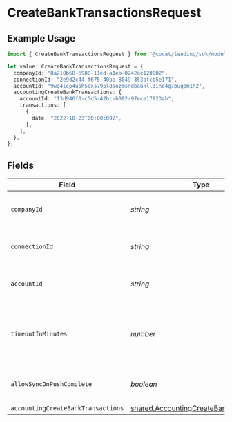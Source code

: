 # CreateBankTransactionsRequest

## Example Usage

```typescript
import { CreateBankTransactionsRequest } from "@codat/lending/sdk/models/operations";

let value: CreateBankTransactionsRequest = {
  companyId: "8a210b68-6988-11ed-a1eb-0242ac120002",
  connectionId: "2e9d2c44-f675-40ba-8049-353bfcb5e171",
  accountId: "9wg4lep4ush5cxs79pl8sozmsndbaukll3ind4g7buqbm1h2",
  accountingCreateBankTransactions: {
    accountId: "13d946f0-c5d5-42bc-b092-97ece17923ab",
    transactions: [
      {
        date: "2022-10-23T00:00:00Z",
      },
    ],
  },
};
```

## Fields

| Field                                                                                                     | Type                                                                                                      | Required                                                                                                  | Description                                                                                               | Example                                                                                                   |
| --------------------------------------------------------------------------------------------------------- | --------------------------------------------------------------------------------------------------------- | --------------------------------------------------------------------------------------------------------- | --------------------------------------------------------------------------------------------------------- | --------------------------------------------------------------------------------------------------------- |
| `companyId`                                                                                               | *string*                                                                                                  | :heavy_check_mark:                                                                                        | Unique identifier for a company.                                                                          | 8a210b68-6988-11ed-a1eb-0242ac120002                                                                      |
| `connectionId`                                                                                            | *string*                                                                                                  | :heavy_check_mark:                                                                                        | Unique identifier for a connection.                                                                       | 2e9d2c44-f675-40ba-8049-353bfcb5e171                                                                      |
| `accountId`                                                                                               | *string*                                                                                                  | :heavy_check_mark:                                                                                        | Unique identifier for an account.                                                                         | 13d946f0-c5d5-42bc-b092-97ece17923ab                                                                      |
| `timeoutInMinutes`                                                                                        | *number*                                                                                                  | :heavy_minus_sign:                                                                                        | Time limit for the push operation to complete before it is timed out.                                     |                                                                                                           |
| `allowSyncOnPushComplete`                                                                                 | *boolean*                                                                                                 | :heavy_minus_sign:                                                                                        | Allow a sync upon push completion.                                                                        |                                                                                                           |
| `accountingCreateBankTransactions`                                                                        | [shared.AccountingCreateBankTransactions](../../../sdk/models/shared/accountingcreatebanktransactions.md) | :heavy_minus_sign:                                                                                        | N/A                                                                                                       |                                                                                                           |